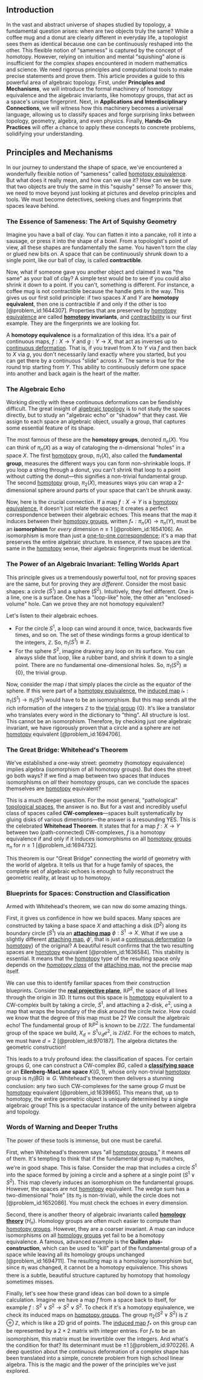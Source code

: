 ## Introduction
In the vast and abstract universe of shapes studied by topology, a fundamental question arises: when are two objects truly the same? While a coffee mug and a donut are clearly different in everyday life, a topologist sees them as identical because one can be continuously reshaped into the other. This flexible notion of "sameness" is captured by the concept of homotopy. However, relying on intuition and mental "squishing" alone is insufficient for the complex shapes encountered in modern mathematics and science. We need rigorous principles and computational tools to make precise statements and prove them. This article provides a guide to this powerful area of algebraic topology. First, under **Principles and Mechanisms**, we will introduce the formal machinery of homotopy equivalence and the algebraic invariants, like homotopy groups, that act as a space's unique fingerprint. Next, in **Applications and Interdisciplinary Connections**, we will witness how this machinery becomes a universal language, allowing us to classify spaces and forge surprising links between topology, geometry, algebra, and even physics. Finally, **Hands-On Practices** will offer a chance to apply these concepts to concrete problems, solidifying your understanding.

## Principles and Mechanisms

In our journey to understand the shape of space, we've encountered a wonderfully flexible notion of "sameness" called [homotopy equivalence](@article_id:150322). But what does it really mean, and how can we use it? How can we be sure that two objects are truly the same in this "squishy" sense? To answer this, we need to move beyond just looking at pictures and develop principles and tools. We must become detectives, seeking clues and fingerprints that spaces leave behind.

### The Essence of Sameness: The Art of Squishy Geometry

Imagine you have a ball of clay. You can flatten it into a pancake, roll it into a sausage, or press it into the shape of a bowl. From a topologist's point of view, all these shapes are fundamentally the same. You haven't torn the clay or glued new bits on. A space that can be continuously shrunk down to a single point, like our ball of clay, is called **contractible**.

Now, what if someone gave you another object and claimed it was "the same" as your ball of clay? A simple test would be to see if you could also shrink it down to a point. If you can't, something is different. For instance, a coffee mug is not contractible because the handle gets in the way. This gives us our first solid principle: if two spaces $X$ and $Y$ are **homotopy equivalent**, then one is contractible if and only if the other is too [@problem_id:1644307]. Properties that are preserved by [homotopy equivalence](@article_id:150322) are called **[homotopy](@article_id:138772) invariants**, and [contractibility](@article_id:153937) is our first example. They are the fingerprints we are looking for.

A **homotopy equivalence** is a formalization of this idea. It's a pair of continuous maps, $f: X \to Y$ and $g: Y \to X$, that act as inverses up to [continuous deformation](@article_id:151197). That is, if you travel from $X$ to $Y$ via $f$ and then back to $X$ via $g$, you don't necessarily land exactly where you started, but you can get there by a continuous "slide" across $X$. The same is true for the round trip starting from $Y$. This ability to continuously deform one space into another and back again is the heart of the matter.

### The Algebraic Echo

Working directly with these continuous deformations can be fiendishly difficult. The great insight of [algebraic topology](@article_id:137698) is to not study the spaces directly, but to study an "algebraic echo" or "shadow" that they cast. We assign to each space an algebraic object, usually a group, that captures some essential feature of its shape.

The most famous of these are the **homotopy groups**, denoted $\pi_n(X)$. You can think of $\pi_n(X)$ as a way of cataloging the $n$-dimensional "holes" in a space $X$. The first [homotopy](@article_id:138772) group, $\pi_1(X)$, also called the **fundamental group**, measures the different ways you can form non-shrinkable loops. If you loop a string through a donut, you can't shrink that loop to a point without cutting the donut—this signifies a non-trivial fundamental group. The second [homotopy](@article_id:138772) group, $\pi_2(X)$, measures ways you can wrap a 2-dimensional sphere around parts of your space that can't be shrunk away.

Now, here is the crucial connection. If a map $f: X \to Y$ is a [homotopy equivalence](@article_id:150322), it doesn't just relate the spaces; it creates a perfect correspondence between their algebraic echoes. This means that the map it induces between their [homotopy groups](@article_id:159391), written $f_*: \pi_n(X) \to \pi_n(Y)$, must be an **isomorphism** for *every* dimension $n \ge 1$ [@problem_id:1654106]. An isomorphism is more than just a [one-to-one correspondence](@article_id:143441); it's a map that preserves the entire algebraic structure. In essence, if two spaces are the same in the [homotopy](@article_id:138772) sense, their algebraic fingerprints must be identical.

### The Power of an Algebraic Invariant: Telling Worlds Apart

This principle gives us a tremendously powerful tool, not for proving spaces are the same, but for proving they are *different*. Consider the most basic shapes: a circle ($S^1$) and a sphere ($S^2$). Intuitively, they feel different. One is a line, one is a surface. One has a "loop-like" hole, the other an "enclosed-volume" hole. Can we prove they are not homotopy equivalent?

Let's listen to their algebraic echoes.
- For the circle $S^1$, a loop can wind around it once, twice, backwards five times, and so on. The set of these windings forms a group identical to the integers, $\mathbb{Z}$. So, $\pi_1(S^1) \cong \mathbb{Z}$.
- For the sphere $S^2$, imagine drawing any loop on its surface. You can always slide that loop, like a rubber band, and shrink it down to a single point. There are no fundamental one-dimensional holes. So, $\pi_1(S^2) \cong \{0\}$, the trivial group.

Now, consider the map $i$ that simply places the circle as the equator of the sphere. If this were part of a [homotopy equivalence](@article_id:150322), the [induced map](@article_id:271218) $i_*: \pi_1(S^1) \to \pi_1(S^2)$ would have to be an isomorphism. But this map sends all the rich information of the integers $\mathbb{Z}$ to the [trivial group](@article_id:151502) $\{0\}$. It's like a translator who translates every word in the dictionary to "thing". All structure is lost. This cannot be an isomorphism. Therefore, by checking just one algebraic invariant, we have rigorously proven that a circle and a sphere are not [homotopy](@article_id:138772) equivalent [@problem_id:1694706].

### The Great Bridge: Whitehead's Theorem

We've established a one-way street: geometry (homotopy equivalence) implies algebra (isomorphism of all homotopy groups). But does the street go both ways? If we find a map between two spaces that induces isomorphisms on *all* their homotopy groups, can we conclude the spaces themselves are [homotopy](@article_id:138772) equivalent?

This is a much deeper question. For the most general, "pathological" [topological spaces](@article_id:154562), the answer is no. But for a vast and incredibly useful class of spaces called **CW-complexes**—spaces built systematically by gluing disks of various dimensions—the answer is a resounding YES. This is the celebrated **Whitehead Theorem**. It states that for a map $f: X \to Y$ between two (path-connected) CW-complexes, $f$ is a homotopy equivalence if and only if it induces isomorphisms on all [homotopy groups](@article_id:159391) $\pi_n$ for $n \ge 1$ [@problem_id:1694732].

This theorem is our "Great Bridge" connecting the world of geometry with the world of algebra. It tells us that for a huge family of spaces, the complete set of algebraic echoes is enough to fully reconstruct the geometric reality, at least up to homotopy.

### Blueprints for Spaces: Construction and Classification

Armed with Whitehead's theorem, we can now do some amazing things.

First, it gives us confidence in how we build spaces. Many spaces are constructed by taking a base space $X$ and attaching a disk ($D^2$) along its boundary circle ($S^1$) via an **[attaching map](@article_id:153358)** $\phi: S^1 \to X$. What if we use a slightly different [attaching map](@article_id:153358), $\phi'$, that is just a [continuous deformation](@article_id:151197) (a [homotopy](@article_id:138772)) of the original? A beautiful result confirms that the two resulting spaces are [homotopy](@article_id:138772) equivalent [@problem_id:1636584]. This stability is essential. It means that the [homotopy](@article_id:138772) type of the resulting space only depends on the *[homotopy class](@article_id:273335)* of the [attaching map](@article_id:153358), not the precise map itself.

We can use this to identify familiar spaces from their construction blueprints. Consider the **[real projective plane](@article_id:149870)**, $\mathbb{R}P^2$, the space of all lines through the origin in 3D. It turns out this space is [homotopy](@article_id:138772) equivalent to a CW-complex built by taking a circle, $S^1$, and attaching a 2-disk, $e^2$, using a map that wraps the boundary of the disk around the circle *twice*. How could we know that the degree of this map must be 2? We consult the algebraic echo! The fundamental group of $\mathbb{R}P^2$ is known to be $\mathbb{Z}/2\mathbb{Z}$. The fundamental group of the space we build, $X_d = S^1 \cup_d e^2$, is $\mathbb{Z}/d\mathbb{Z}$. For the echoes to match, we must have $d=2$ [@problem_id:970187]. The algebra dictates the geometric construction!

This leads to a truly profound idea: the classification of spaces. For certain groups $G$, one can construct a CW-complex $BG$, called a **[classifying space](@article_id:151127)** or an **Eilenberg-MacLane space** $K(G,1)$, whose only non-trivial [homotopy](@article_id:138772) group is $\pi_1(BG) \cong G$. Whitehead's theorem then delivers a stunning conclusion: any two such CW-complexes for the same group $G$ must be [homotopy](@article_id:138772) equivalent [@problem_id:1639865]. This means that, up to homotopy, the entire geometric object is uniquely determined by a single algebraic group! This is a spectacular instance of the unity between algebra and topology.

### Words of Warning and Deeper Truths

The power of these tools is immense, but one must be careful.

First, when Whitehead's theorem says "all [homotopy groups](@article_id:159391)," it means *all* of them. It's tempting to think that if the fundamental group $\pi_1$ matches, we're in good shape. This is false. Consider the map that includes a circle $S^1$ into the space formed by joining a circle and a sphere at a single point ($S^1 \vee S^2$). This map cleverly induces an isomorphism on the fundamental groups. However, the spaces are not [homotopy](@article_id:138772) equivalent. The wedge sum has a two-dimensional "hole" (its $\pi_2$ is non-trivial), while the circle does not [@problem_id:1652086]. You must check the echoes in every dimension.

Second, there is another theory of algebraic invariants called **[homology theory](@article_id:149033)** ($H_n$). Homology groups are often much easier to compute than [homotopy groups](@article_id:159391). However, they are a coarser invariant. A map can induce isomorphisms on all [homology groups](@article_id:135946) yet fail to be a homotopy equivalence. A famous, advanced example is the **Quillen plus-construction**, which can be used to "kill" part of the fundamental group of a space while leaving all its homology groups unchanged [@problem_id:1694711]. The resulting map is a homology isomorphism but, since $\pi_1$ was changed, it cannot be a homotopy equivalence. This shows there is a subtle, beautiful structure captured by homotopy that homology sometimes misses.

Finally, let's see how these grand ideas can boil down to a simple calculation. Imagine we have a map $f$ from a space back to itself, for example $f: S^2 \vee S^2 \to S^2 \vee S^2$. To check if it's a homotopy equivalence, we check its induced maps on [homotopy groups](@article_id:159391). The group $\pi_2(S^2 \vee S^2)$ is $\mathbb{Z} \oplus \mathbb{Z}$, which is like a 2D grid of points. The [induced map](@article_id:271218) $f_*$ on this group can be represented by a $2 \times 2$ matrix with integer entries. For $f_*$ to be an isomorphism, this matrix must be invertible over the integers. And what's the condition for that? Its determinant must be $\pm 1$ [@problem_id:970226]. A deep question about the continuous deformation of a complex shape has been translated into a simple, concrete problem from high school linear algebra. This is the magic and the power of the principles we've just explored.